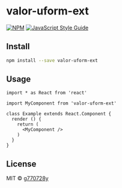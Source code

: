 # valor-uform-ext

> 

[![NPM](https://img.shields.io/npm/v/valor-uform-ext.svg)](https://www.npmjs.com/package/valor-uform-ext) [![JavaScript Style Guide](https://img.shields.io/badge/code_style-standard-brightgreen.svg)](https://standardjs.com)

## Install

```bash
npm install --save valor-uform-ext
```

## Usage

```tsx
import * as React from 'react'

import MyComponent from 'valor-uform-ext'

class Example extends React.Component {
  render () {
    return (
      <MyComponent />
    )
  }
}
```

## License

MIT © [g770728y](https://github.com/g770728y)
